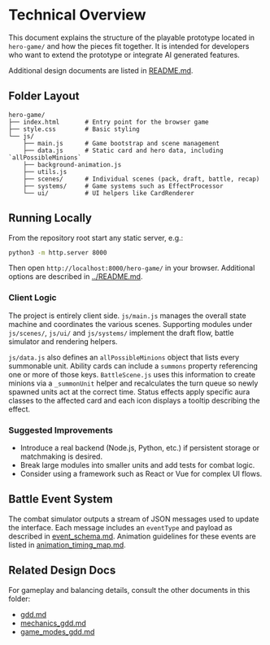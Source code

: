 # Technical Overview

This document explains the structure of the playable prototype located in `hero-game/` and how the pieces fit together. It is intended for developers who want to extend the prototype or integrate AI generated features.

Additional design documents are listed in [README.md](README.md).

## Folder Layout

```
hero-game/
├── index.html       # Entry point for the browser game
├── style.css        # Basic styling
└── js/
    ├── main.js      # Game bootstrap and scene management
    ├── data.js      # Static card and hero data, including `allPossibleMinions`
    ├── background-animation.js
    ├── utils.js
    ├── scenes/      # Individual scenes (pack, draft, battle, recap)
    ├── systems/     # Game systems such as EffectProcessor
    └── ui/          # UI helpers like CardRenderer
```

## Running Locally

From the repository root start any static server, e.g.:

```bash
python3 -m http.server 8000
```

Then open `http://localhost:8000/hero-game/` in your browser. Additional options are described in [../README.md](../README.md).

### Client Logic

The project is entirely client side. `js/main.js` manages the overall state machine and coordinates the various scenes. Supporting modules under `js/scenes/`, `js/ui/` and `js/systems/` implement the draft flow, battle simulator and rendering helpers.

`js/data.js` also defines an `allPossibleMinions` object that lists every summonable unit. Ability cards can include a `summons` property referencing one or more of those keys. `BattleScene.js` uses this information to create minions via a `_summonUnit` helper and recalculates the turn queue so newly spawned units act at the correct time. Status effects apply specific aura classes to the affected card and each icon displays a tooltip describing the effect.

### Suggested Improvements

- Introduce a real backend (Node.js, Python, etc.) if persistent storage or matchmaking is desired.
- Break large modules into smaller units and add tests for combat logic.
- Consider using a framework such as React or Vue for complex UI flows.

## Battle Event System

The combat simulator outputs a stream of JSON messages used to update the interface.
Each message includes an `eventType` and payload as described in [event_schema.md](event_schema.md).
Animation guidelines for these events are listed in [animation_timing_map.md](animation_timing_map.md).

## Related Design Docs

For gameplay and balancing details, consult the other documents in this folder:

- [gdd.md](gdd.md)
- [mechanics_gdd.md](mechanics_gdd.md)
- [game_modes_gdd.md](game_modes_gdd.md)

